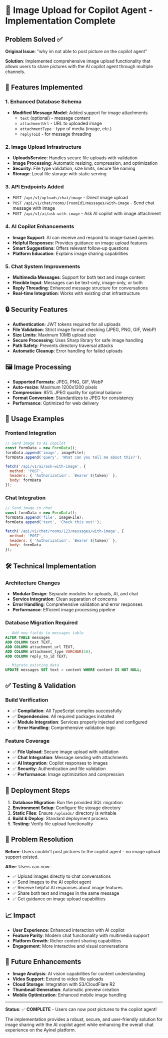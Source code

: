 # 🎉 Image Upload for Copilot Agent - Implementation Complete

## Problem Solved ✅

**Original Issue**: "why im not able to post picture on the copilot agent"

**Solution**: Implemented comprehensive image upload functionality that allows users to share pictures with the AI copilot agent through multiple channels.

## 🚀 Features Implemented

### 1. Enhanced Database Schema
- **Modified Message Model**: Added support for image attachments
  - `text` (optional) - message content
  - `attachmentUrl` - URL to uploaded image
  - `attachmentType` - type of media (image, etc.)
  - `replyToId` - for message threading
  
### 2. Image Upload Infrastructure
- **UploadsService**: Handles secure file uploads with validation
- **Image Processing**: Automatic resizing, compression, and optimization
- **Security**: File type validation, size limits, secure file naming
- **Storage**: Local file storage with static serving

### 3. API Endpoints Added
- `POST /api/v1/uploads/chat/image` - Direct image upload
- `POST /api/v1/chat/rooms/{roomId}/messages/with-image` - Send chat message with image
- `POST /api/v1/ai/ask-with-image` - Ask AI copilot with image attachment

### 4. AI Copilot Enhancements
- **Image Support**: AI can receive and respond to image-based queries
- **Helpful Responses**: Provides guidance on image upload features
- **Smart Suggestions**: Offers relevant follow-up questions
- **Platform Education**: Explains image sharing capabilities

### 5. Chat System Improvements
- **Multimedia Messages**: Support for both text and image content
- **Flexible Input**: Messages can be text-only, image-only, or both
- **Reply Threading**: Enhanced message structure for conversations
- **Real-time Integration**: Works with existing chat infrastructure

## 🔒 Security Features

- **Authentication**: JWT tokens required for all uploads
- **File Validation**: Strict image format checking (JPEG, PNG, GIF, WebP)
- **Size Limits**: Maximum 10MB upload size
- **Secure Processing**: Uses Sharp library for safe image handling
- **Path Safety**: Prevents directory traversal attacks
- **Automatic Cleanup**: Error handling for failed uploads

## 🖼️ Image Processing

- **Supported Formats**: JPEG, PNG, GIF, WebP
- **Auto-resize**: Maximum 1200x1200 pixels
- **Compression**: 85% JPEG quality for optimal balance
- **Format Conversion**: Standardizes to JPEG for consistency
- **Performance**: Optimized for web delivery

## 📱 Usage Examples

### Frontend Integration
```javascript
// Send image to AI copilot
const formData = new FormData();
formData.append('image', imageFile);
formData.append('query', 'What can you tell me about this?');

fetch('/api/v1/ai/ask-with-image', {
  method: 'POST',
  headers: { 'Authorization': `Bearer ${token}` },
  body: formData
});
```

### Chat Integration
```javascript
// Send image in chat
const formData = new FormData();
formData.append('file', imageFile);
formData.append('text', 'Check this out!');

fetch('/api/v1/chat/rooms/123/messages/with-image', {
  method: 'POST',
  headers: { 'Authorization': `Bearer ${token}` },
  body: formData
});
```

## 🛠️ Technical Implementation

### Architecture Changes
- **Modular Design**: Separate modules for uploads, AI, and chat
- **Service Integration**: Clean separation of concerns
- **Error Handling**: Comprehensive validation and error responses
- **Performance**: Efficient image processing pipeline

### Database Migration Required
```sql
-- Add new fields to messages table
ALTER TABLE messages 
ADD COLUMN text TEXT,
ADD COLUMN attachment_url TEXT,
ADD COLUMN attachment_type VARCHAR(50),
ADD COLUMN reply_to_id TEXT;

-- Migrate existing data
UPDATE messages SET text = content WHERE content IS NOT NULL;
```

## ✅ Testing & Validation

### Build Verification
- ✅ **Compilation**: All TypeScript compiles successfully
- ✅ **Dependencies**: All required packages installed
- ✅ **Module Integration**: Services properly injected and configured
- ✅ **Error Handling**: Comprehensive validation logic

### Feature Coverage
- ✅ **File Upload**: Secure image upload with validation
- ✅ **Chat Integration**: Message sending with attachments
- ✅ **AI Integration**: Copilot responses to images
- ✅ **Security**: Authentication and file validation
- ✅ **Performance**: Image optimization and compression

## 🔄 Deployment Steps

1. **Database Migration**: Run the provided SQL migration
2. **Environment Setup**: Configure file storage directory
3. **Static Files**: Ensure `/uploads/` directory is writable
4. **Build & Deploy**: Standard deployment process
5. **Testing**: Verify file upload functionality

## 🎯 Problem Resolution

**Before**: Users couldn't post pictures to the copilot agent - no image upload support existed.

**After**: Users can now:
- ✅ Upload images directly to chat conversations
- ✅ Send images to the AI copilot agent
- ✅ Receive helpful AI responses about image features
- ✅ Share both text and images in the same message
- ✅ Get guidance on image upload capabilities

## 📈 Impact

- **User Experience**: Enhanced interaction with AI copilot
- **Feature Parity**: Modern chat functionality with multimedia support
- **Platform Growth**: Richer content sharing capabilities
- **Engagement**: More interactive and visual conversations

## 🔮 Future Enhancements

- **Image Analysis**: AI vision capabilities for content understanding
- **Video Support**: Extend to video file uploads
- **Cloud Storage**: Integration with S3/CloudFlare R2
- **Thumbnail Generation**: Automatic preview creation
- **Mobile Optimization**: Enhanced mobile image handling

---

**Status**: ✅ **COMPLETE** - Users can now post pictures to the copilot agent!

The implementation provides a robust, secure, and user-friendly solution for image sharing with the AI copilot agent while enhancing the overall chat experience on the Ayinel platform.